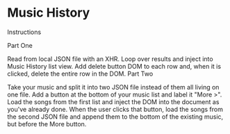 # Music History
Instructions

Part One

Read from local JSON file with an XHR.
Loop over results and inject into Music History list view.
Add delete button DOM to each row and, when it is clicked, delete the entire row in the DOM.
Part Two

Take your music and split it into two JSON file instead of them all living on one file.
Add a button at the bottom of your music list and label it "More >".
Load the songs from the first list and inject the DOM into the document as you've already done.
When the user clicks that button, load the songs from the second JSON file and append them to the bottom of the existing music, but before the More button.
